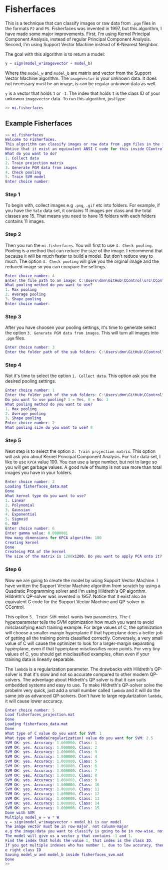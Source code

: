 # Fisherfaces
This is a technique that can classify images or raw data from `.pgm` files in the formats `P2` and `P5`.
Fisherfaces was invented in 1997, but this algorithm, I have made some major improvements. First, I'm using Kernel Principal Component Analysis,
instead of regular Principal Component Analysis. Second, I'm using Support Vector Machine instead of K-Nearest Neighbor.

The goal with this algorithm is to return a model:

```matlab
y = sign(model_w*imagevector + model_b)
```
Where the `model_w` and `model_b` are matrix and vector from the Support Vector Machine algorithm. The `imagevector` is your unknown data. 
It does not necessary must be an image, is can be regular unknwon data as well.

`y` is a vector that holds `1` or `-1`. The index that holds `1` is the class ID of your unknwon `imagevector` data. To run this algorithm, just type

```matlab
>> mi.fisherfaces
```

## Example Fisherfaces
```matlab
>> mi.fisherfaces
Welcome to Fisherfaces.
This algorithm can classify images or raw data from .pgm files in the formats P2 and P5.
Notice that it exist an equivalent ANSI C code for this inside CControl
What do you want to do?
1. Collect data
2. Train projection matrix
3. Generate PGM data from images
4. Check pooling
5. Train SVM model
Enter choice number:
```

### Step 1
To begin with, collect images e.g `.png`, `.gif` etc into folders. For example, if you have the `Yale` data set, it contains 11 images per class and the 
total classes are 15. That means you need to have 15 folders with each folders contains 11 images.

### Step 2
Then you run the `mi.fisherfaces`. You will first to use `4. Check pooling`. Pooling is a method that can reduce the size of the image. I recommend that
because it will be much faster to build a model. But don't reduce way to much. The option `4. Check pooling` will give you the orginal image and the 
reduced image so you can compare the settings.

```matlab
Enter choice number: 4
Enter the file path to an image: C:\Users\dmn\GitHub\CControl\src\CControl\Documents\Data\yale\Class 1\centerlight.gif
What pooling method do you want to use?
1. Max pooling
2. Average pooling
3. Shape pooling
Enter choice number:
```

### Step 3
After you have choosen your pooling settings, it's time to generate select the option `3. Generate PGM data from images`.
This will turn all images into `.pgm` files.

```matlab
Enter choice number: 3
Enter the folder path of the sub folders: C:\Users\dmn\GitHub\CControl\src\CControl\Documents\Data\yale
```

### Step 4
Not it's time to select the option `1. Collect data`.
This option ask you the desired pooling settings.

```matlab
Enter choice number: 1
Enter the folder path of the sub folders: C:\Users\dmn\GitHub\CControl\src\CControl\Documents\Data\yale
Do you want to use pooling? 1 = Yes, 0 = No: 1
What pooling method do you want to use?
1. Max pooling
2. Average pooling
3. Shape pooling
Enter choice number: 2
What pooling size do you want to use? 8
```

### Step 5
Next step is to select the option `2. Train projection matrix`. This option will ask you about Kernel Principal Component Analysis. 
For `Yale` data set, I like to use `KPCA` value 100. You can use a large number, but not to large so you will get garbage values.
A good rule of thump is not use more than total images you have in your folders.

```matlab
Enter choice number: 2
Loading fisherfaces_data.mat
Done
What kernel type do you want to use?
1. Linear
2. Polynomial
3. Gaussian
4. Exponential
5. Sigmoid
6. RBF
Enter choice number: 6
Enter gamma value: 0.0000001
How many dimensions for KPCA algorithm: 100
Creating kernel
Done
Createing PCA of the kernel
The size of the matrix is 1200x1200. Do you want to apply PCA onto it? 1 = Yes, 0 = No: 1
```

### Step 6
Now we are going to create the model by using Support Vector Machine. I have written the Support Vector Machine algorithm from scratch by using a Quadratic
Programming solver and I'm using Hildreth's QP algorthm. Hildreth's QP-solver was invented in 1957. Notice that it exist also an equivalent C code for the Support Vector Machine and QP-solver in CControl.

This option `5. Train SVM model` wants two parameters.
The `C` hyperparameter tells the SVM optimization how much you want to avoid misclassifying each training example. 
For large values of C, the optimization will choose a smaller-margin hyperplane if that hyperplane does a better job of getting all the training points classified correctly. 
Conversely, a very small value of C will cause the optimizer to look for a larger-margin separating hyperplane, even if that hyperplane misclassifies more points. 
For very tiny values of C, you should get misclassified examples, often even if your training data is linearly separable.

The `lambda` is a regularization parameter. The drawbacks with Hildreth's QP-solver is that it's slow ànd not so accurate compared to other modern QP-solvers.
The adventage about Hildreth's QP solver is that it can suits embedded systems and easy to use. 
To make Hildreth's QP-solver solve the probelm very quick, just add a small number called `lambda` and it will do the same job as advanced QP-solvers.
Don't have to large regularization `lambda`, it will cause lower accuracy.

```matlab
Enter choice number: 5
Load fisherfaces_projection.mat
Done
Loading fisherfaces_data.mat
Done
What type of C value do you want for SVM: 1
What type of lambda(regularization) value do you want for SVM: 2.5
SVM OK: yes. Accuracy: 1.000000. Class: 1
SVM OK: yes. Accuracy: 1.000000. Class: 2
SVM OK: yes. Accuracy: 1.000000. Class: 3
SVM OK: yes. Accuracy: 1.000000. Class: 4
SVM OK: yes. Accuracy: 1.000000. Class: 5
SVM OK: yes. Accuracy: 1.000000. Class: 6
SVM OK: yes. Accuracy: 1.000000. Class: 7
SVM OK: yes. Accuracy: 1.000000. Class: 8
SVM OK: yes. Accuracy: 1.000000. Class: 9
SVM OK: yes. Accuracy: 1.000000. Class: 10
SVM OK: yes. Accuracy: 1.000000. Class: 11
SVM OK: yes. Accuracy: 1.000000. Class: 12
SVM OK: yes. Accuracy: 1.000000. Class: 13
SVM OK: yes. Accuracy: 1.000000. Class: 14
SVM OK: yes. Accuracy: 1.000000. Class: 15
Done with SVM
Multiply model_w = w * W
y = sign(model_w*imagevector + model_b) is our model
The image vector must be in row-major, not column-major
e.g the image/data you want to classify is going to be in row-wise, not column-wise.
The model will give us a vector y that contains -1 and 1.
Find the index that holds the value 1, that index is the class ID.
If you got multiple indexes who has number 1, due to low accuracy, then you need to use probability to determine th
e right class ID
Saving model_w and model_b inside fisherfaces_svm.mat
Done
>>
```

